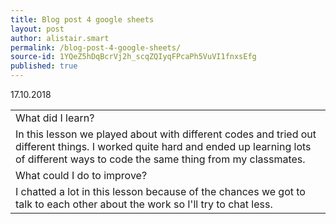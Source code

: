 ```yaml
---
title: Blog post 4 google sheets
layout: post
author: alistair.smart
permalink: /blog-post-4-google-sheets/
source-id: 1YQeZ5hDqBcrVj2h_scqZQIyqFPcaPh5VuVI1fnxsEfg
published: true
---
```

17.10.2018

<table>
  <tr>
    <td>What did I learn?</td>
  </tr>
  <tr>
    <td>In this lesson we played about with different codes and tried out different things. I worked quite hard and ended up learning lots of different ways to code the same thing from my classmates.</td>
  </tr>
  <tr>
    <td>What could I do to improve?</td>
  </tr>
  <tr>
    <td>I chatted a lot in this lesson because of the chances we got to talk to each other about the work so I'll try to chat less.</td>
  </tr>
</table>


 

